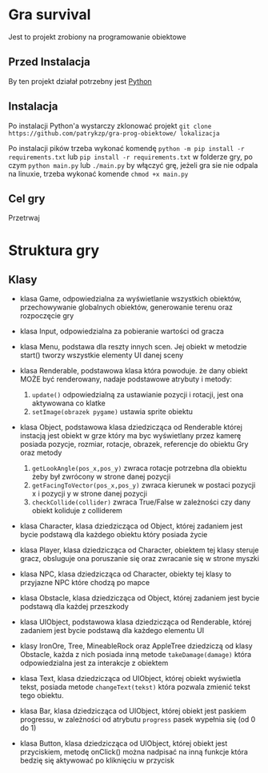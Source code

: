 # Gra survival

Jest to projekt zrobiony na programowanie obiektowe

## Przed Instalacja
By ten projekt działał potrzebny jest [Python](https://www.python.org/)<br>

## Instalacja
Po instalacji Python'a wystarczy zklonować projekt
`git clone https://github.com/patrykzp/gra-prog-obiektowe/ lokalizacja`

Po instalacji pików trzeba wykonać komendę `python -m pip install -r requirements.txt` lub `pip install -r requirements.txt` w folderze gry,
po czym `python main.py` lub `./main.py` by włączyć grę, jeżeli gra sie nie odpala na linuxie, trzeba wykonać komende `chmod +x main.py` 

## Cel gry

Przetrwaj

# Struktura gry

## Klasy

- klasa Game, odpowiedzialna za wyświetlanie wszystkich obiektów, przechowywanie globalnych obiektów, generowanie terenu oraz rozpoczęcie gry
 
- klasa Input, odpowiedzialna za pobieranie wartości od gracza

- klasa Menu, podstawa dla reszty innych scen. Jej obiekt w metodzie start() tworzy wszystkie elementy UI danej sceny 

- klasa Renderable, podstawowa klasa która powoduje. że dany obiekt MOŻE być renderowany, nadaje podstawowe atrybuty i metody:
  1. `update()` odpowiedzialną za ustawianie pozycji i rotacji, jest ona aktywowana co klatke
  2. `setImage(obrazek pygame)` ustawia sprite obiektu

- klasa Object, podstawowa klasa dziedzicząca od Renderable której instacją jest obiekt w grze który ma byc wyświetlany przez kamerę
posiada pozycje, rozmiar, rotacje, obrazek, referencje do obiektu Gry oraz metody
  1. `getLookAngle(pos_x,pos_y)` zwraca rotacje potrzebna dla obiektu żeby był zwrócony w strone danej pozycji
  2. `getFacingToVector(pos_x,pos_y)` zwraca kierunek w postaci pozycji x i pozycji y w strone danej pozycji
  3. `checkCollide(collider)` zwraca True/False w zależności czy dany obiekt koliduje z colliderem

- klasa Character, klasa dziedzicząca od Object, której zadaniem jest bycie podstawą dla każdego obiektu który posiada życie

- klasa Player, klasa dziedzicząca od Character, obiektem tej klasy steruje gracz, obsluguje ona poruszanie się oraz zwracanie się w strone myszki

- klasa NPC, klasa dziedzicząca od Character, obiekty tej klasy to przyjazne NPC które chodzą po mapce

- klasa Obstacle, klasa dziedzicząca od Object, której zadaniem jest bycie podstawą dla każdej przeszkody

- klasa UIObject, podstawowa klasa dziedzicząca od Renderable, której zadaniem jest bycie podstawą dla każdego elementu UI

- klasy IronOre, Tree, MineableRock oraz AppleTree dziedziczą od klasy Obstacle, każda z nich posiada inną metode `takeDamage(damage)` która odpowiedzialna jest za interakcje z obiektem 

- klasa Text, klasa dziedzicząca od UIObject, której obiekt wyświetla tekst, posiada metode `changeText(tekst)` która pozwala zmienić tekst tego obiektu.

- klasa Bar, klasa dziedzicząca od UIObject, której obiekt jest paskiem progressu, w zależności od atrybutu `progress` pasek wypełnia się (od 0 do 1)

- klasa Button, klasa dziedzicząca od UIObject, której obiekt jest przyciskiem, metodę onClick() można nadpisać na inną funkcje która bedzię się aktywować po kliknięciu w przycisk
